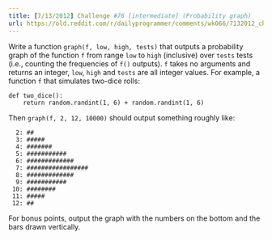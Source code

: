 ```yaml
---
title: [7/13/2012] Challenge #76 [intermediate] (Probability graph)
url: https://old.reddit.com/r/dailyprogrammer/comments/wk066/7132012_challenge_76_intermediate_probability/
---
```


Write a function `graph(f, low, high, tests)` that outputs a probability graph of the function `f` from range `low` to `high` (inclusive) over `tests` tests (i.e., counting the frequencies of `f()` outputs). `f` takes no arguments and returns an integer, `low`, `high` and `tests` are all integer values. For example, a function `f` that simulates two-dice rolls:

    def two_dice():
        return random.randint(1, 6) + random.randint(1, 6)

Then `graph(f, 2, 12, 10000)` should output something roughly like:

      2: ##
      3: #####
      4: #######
      5: ###########
      6: #############
      7: #################
      8: #############
      9: ###########
     10: ########
     11: #####
     12: ##

For bonus points, output the graph with the numbers on the bottom and the bars drawn vertically.